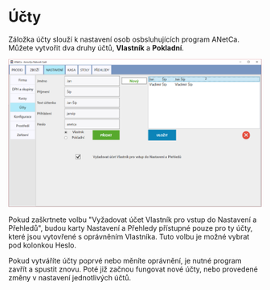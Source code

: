 # Účty

Záložka účty slouží k nastavení osob osbsluhujících program ANetCa. Můžete vytvořit dva druhy účtů, **Vlastník** a **Pokladní**.

![Záložka Nastavení a detail karty Účty obsluhy](nastaveni-ucty.png)

Pokud zaškrtnete volbu "Vyžadovat účet Vlastník pro vstup do Nastavení a Přehledů", budou karty Nastavení a Přehledy přístupné pouze pro ty účty, které jsou vytovřené s oprávněním Vlastníka. Tuto volbu je možné vybrat pod kolonkou Heslo.

Pokud vytváříte účty poprvé nebo měníte oprávnění, je nutné program zavřít a spustit znovu. Poté již začnou fungovat nové účty, nebo provedené změny v nastavení jednotlivých účtů.